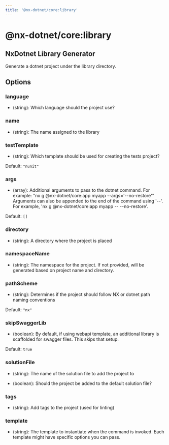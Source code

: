 ```yaml
---
title: '@nx-dotnet/core:library'
---
```


# @nx-dotnet/core:library

## NxDotnet Library Generator

Generate a dotnet project under the library directory.

## Options

### <span className="required">language</span>

- (string): Which language should the project use?

### <span className="required">name</span>

- (string): The name assigned to the library

### <span className="required">testTemplate</span>

- (string): Which template should be used for creating the tests project?

Default: `"nunit"`

### args

- (array): Additional arguments to pass to the dotnet command. For example: "nx g @nx-dotnet/core:app myapp --args='--no-restore'" Arguments can also be appended to the end of the command using '--'. For example, 'nx g @nx-dotnet/core:app myapp -- --no-restore'.

Default: `[]`

### directory

- (string): A directory where the project is placed

### namespaceName

- (string): The namespace for the project. If not provided, will be generated based on project name and directory.

### pathScheme

- (string): Determines if the project should follow NX or dotnet path naming conventions

Default: `"nx"`

### skipSwaggerLib

- (boolean): By default, if using webapi template, an additional library is scaffolded for swagger files. This skips that setup.

Default: `true`

### solutionFile

- (string): The name of the solution file to add the project to

- (boolean): Should the project be added to the default solution file?

### tags

- (string): Add tags to the project (used for linting)

### template

- (string): The template to instantiate when the command is invoked. Each template might have specific options you can pass.
